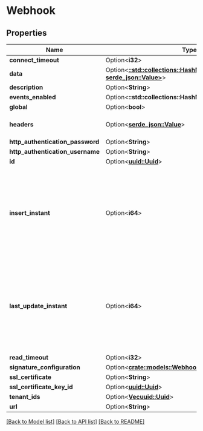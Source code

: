 # Webhook

## Properties

Name | Type | Description | Notes
------------ | ------------- | ------------- | -------------
**connect_timeout** | Option<**i32**> |  | [optional]
**data** | Option<[**::std::collections::HashMap<String, serde_json::Value>**](serde_json::Value.md)> |  | [optional]
**description** | Option<**String**> |  | [optional]
**events_enabled** | Option<**::std::collections::HashMap<String, bool>**> |  | [optional]
**global** | Option<**bool**> |  | [optional]
**headers** | Option<[**serde_json::Value**](.md)> | Type for webhook headers. | [optional]
**http_authentication_password** | Option<**String**> |  | [optional]
**http_authentication_username** | Option<**String**> |  | [optional]
**id** | Option<[**uuid::Uuid**](uuid::Uuid.md)> |  | [optional]
**insert_instant** | Option<**i64**> | The number of milliseconds since the unix epoch: January 1, 1970 00:00:00 UTC. This value is always in UTC. | [optional]
**last_update_instant** | Option<**i64**> | The number of milliseconds since the unix epoch: January 1, 1970 00:00:00 UTC. This value is always in UTC. | [optional]
**read_timeout** | Option<**i32**> |  | [optional]
**signature_configuration** | Option<[**crate::models::WebhookSignatureConfiguration**](WebhookSignatureConfiguration.md)> |  | [optional]
**ssl_certificate** | Option<**String**> |  | [optional]
**ssl_certificate_key_id** | Option<[**uuid::Uuid**](uuid::Uuid.md)> |  | [optional]
**tenant_ids** | Option<[**Vec<uuid::Uuid>**](uuid::Uuid.md)> |  | [optional]
**url** | Option<**String**> |  | [optional]

[[Back to Model list]](../README.md#documentation-for-models) [[Back to API list]](../README.md#documentation-for-api-endpoints) [[Back to README]](../README.md)


